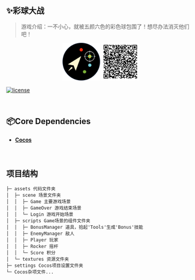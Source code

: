 ## ✨彩球大战

> 游戏介绍：一不小心，就被五颜六色的彩色球包围了！想尽办法消灭他们吧！

<div style="text-align: center">
<img src="./assets/textures/LOGO.png" width="100" height="100" />
<img src="./assets/textures/QRcode.jpg" width="100" height="100" />
</div>

[![license](https://img.shields.io/github/license/DAVFoundation/captain-n3m0.svg?style=flat-square)](https://github.com/TrevorHuang/red-hacker/blob/master/LICENSE)

<br/>

## 📦Core Dependencies
* #### [Cocos](https://www.cocos.com/)

<br/>

## 项目结构

```
├─ assets 代码文件夹
│  ├─ scene 场景文件夹
│  │  ├─ Game 主要游戏场景
│  │  ├─ GameOver 游戏结束场景
│  │  └─ Login 游戏开始场景
│  ├─ scripts Game场景的组件文件夹
│  │  ├─ BonusManager 道具，拾起'Tools'生成'Bonus'技能
│  │  ├─ EnemyManager 敌人
│  │  ├─ Player 玩家
│  │  ├─ Rocker 摇杆
│  │  └─ Score 积分
│  └─ textures 资源文件夹
├─ settings Cocos项目设置文件夹
└─ Cocos杂项文件...
```